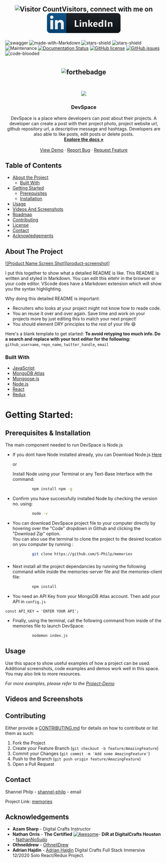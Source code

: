 <!--
*** Reuse this template to avoid retyping. Do a search and replace for the following that relate to you:
*** github_username, repo_name, twitter_handle, email
-->

<!-- PROJECT SHIELDS -->
<!--
*** I'm using markdown "reference style" links for readability.
*** Reference links are enclosed in brackets [ ] instead of parentheses ( ).
*** See the bottom of this document for the declaration of the reference variables along with a few blank ones just needing content
*** for contributors-url, forks-url, etc. This is an optional, concise syntax you may use. Your editor may have an extension availabale. VSCode does for sure. You can add badges like ordinary snippets by pressing a few keys.
*** https://www.markdownguide.org/basic-syntax/#reference-style-links
-->
# <h2 align="center">![Visitor Count](https://profile-counter.glitch.me/{NathanNOSudo}/count.svg)Visitors, connect with me on  <img href="https://linkedin.com/in/nathanorris" src="https://raw.githubusercontent.com/NathanNoSudo/NathanNoSudo/master/svg/social/linkedin.svg" alt="linkedin">



<!-- [![Contributors][contributors-shield]][contributors-url] -->
![swagger](https://img.shields.io/badge/swag--check-VALID-brightgreen)
![made-with-Markdown](https://img.shields.io/badge/Made%20with-Markdown-1f425f.svg)
![stars-shield](http://githubbadges.com/fork.svg?user=nathannosudo&repo=readme-template-for-projects&background=007ecg&color=75ff33&style=default)
![stars-shield](http://githubbadges.com/star.svg?user=nathannosudo&repo=readme-template-for-projects&background=007ecg&color=75ff33&style=default)
![Maintenance](https://img.shields.io/badge/Maintained%3F-yes-green.svg)
[![Documentation Status](https://readthedocs.org/projects/ansicolortags/badge/?version=latest)](http://ansicolortags.readthedocs.io/?badge=latest)
[![GitHub license](https://img.shields.io/github/license/Naereen/StrapDown.js.svg)](https://github.com/Naereen/StrapDown.js/blob/master/LICENSE)
[![GitHub issues](https://img.shields.io/github/issues/Naereen/StrapDown.js.svg)](https://GitHub.com/Naereen/StrapDown.js/issues/)
![code-blooded](https://img.shields.io/badge/CodeBlooded-VALID-blue)
# <h2 align="center">![forthebadge](https://forthebadge.com/images/badges/built-with-love.svg)
<!-- [![Issues][issues-shield]][issues-url] -->
<!-- [![MIT License][license-shield]][license-url] -->
<!--[![LinkedIn][linkedin-shield]][linkedin-url] -->



<!-- PROJECT LOGO -->
<br />
<p align="center">
  <a href="https://github.com/nathannosudo/readme-template-for-projects">
    <img src="dcICON.png">
  </a>

  <h3 align="center">DevSpace</h3><!-- YOUR_TITLE-->
    
  <p align="center"><!-- YOUR_SHORT_DESCRIPTION -->
  DevSpace is a place where developers can post about their projects. A developer can create a post with their project photo, project   website url, github repository url, a descriptive message and hashtags. Developers are also able to like posts, edit posts or delete posts. 
    <br />
    <a href="https://github.com/github_username/repo_name"><strong>Explore the docs »</strong></a>
    <br />
    <br />
    <a href="https://github.com/github_username/repo_name">View Demo</a>
    ·
    <a href="https://github.com/github_username/repo_name/issues">Report Bug</a>
    ·
    <a href="https://github.com/github_username/repo_name/issues">Request Feature</a>
  </p>
</p>



<!-- TABLE OF CONTENTS -->
## Table of Contents

* [About the Project](#about-the-project)
  * [Built With](#built-with)
* [Getting Started](#getting-started)
  * [Prerequisites](#prerequisites)
  * [Installation](#installation)
* [Usage](#usage)
* [Videos And Screenshots](#videos-and-screenshots)
* [Roadmap](#roadmap)
* [Contributing](#contributing)
* [License](#license)
* [Contact](#contact)
* [Acknowledgements](#acknowledgements)



<!-- ABOUT THE PROJECT -->
## About The Project

[![Product Name Screen Shot][product-screenshot]](https://example.com)

I put this together to show what a detailed README is like. This README is written and styled in Markdown.  You can edit this eitehr in the browser or your code editor. VScode does have a Markdown extension which will show you the syntax highlighting.

Why doing this detailed README is important:
* Recruiters who looks at your project might not know how to reade code.
* You an reuse it over and over again. Save time and work on your projects more by just editing this to match your next project!
* You should element DRY principles to the rest of your life :smile:


Here's a blank template to get started:
**To avoid retyping too much info. Do a search and replace with your text editor for the following:**
`github_username`, `repo_name`, `twitter_handle`, `email`


### Built With
* [JavaScript](https://javascript.com)
* [MongoDB Atlas](https://www.mongodb.com/cloud/atlas/lp/try2?utm_source=google&utm_campaign=gs_americas_united_states_search_brand_atlas_desktop&utm_term=mongodb%20atlas&utm_medium=cpc_paid_search&utm_ad=e&utm_ad_campaign_id=1718986498&gclid=CjwKCAiA_eb-BRB2EiwAGBnXXhhRIyMIepGwScjTrlAG0k9Uh8Sb8w4pt3_U0D3UhgX8UKkuVt1pDxoCdb0QAvD_BwE)
* [Mongoose.js](https://mongoosejs.com/)
* [Node.js](https://nodejs.org/en/)
* [React](https://reactjs.org/)
* [Redux](https://redux.js.org/)


<!-- 
* []() not the above example of how to link in Markdown.
-->


<!-- GETTING STARTED -->
# Getting Started:

## Prerequisites & Installation 

The main component needed to run DevSpace is Node.js 

 <!-- * Installing Node:-->
* If you dont have Node installed already, you can Download Node.js <a href="https://nodejs.org/en/">Here</a>

    or 

  Install Node using your Terminal or any Text-Base Interface with the command:




```sh
            npm install npm -g 
```
* Confirm you have successfully installed Node by checking the version no. using:

```sh
            node -v 
```

* You can download DevSpace project file to your computer directly by hovering over the "Code" dropdown in Github and clicking the "Download Zip" option. <br/> You can also use the terminal to clone  the project to the desired location on you computer by running :

```sh
            git clone https://github.com/S-Philp/memories
```

### <span style="color:red"> </span> 

* Next install all the project dependancies by running the following command while inside the memories-server file and the memories-client file:
```sh
            npm install
```

* You need an API Key from your MongoDB Atlas account. Then add your API in `config.js`
```JS
const API_KEY = 'ENTER YOUR API';
```

* Finally, using the terminal, call the following command from inside of the memories file to launch DevSpace:
```sh
            nodemon index.js 
```


<!-- USAGE EXAMPLES -->
## Usage

Use this space to show useful examples of how a project can be used. Additional screenshots, code examples and demos work well in this space. You may also link to more resources.

_For more examples, please refer to the [Project-Demo](https://example.com)_

## Videos and Screenshots



<!-- CONTRIBUTING -->
## Contributing

Either provide a [CONTRIBUTING.md](CONTRIBUTING.md) for details on how to contribute or list them as such:

1. Fork the Project
2. Create your Feature Branch (`git checkout -b feature/AmazingFeature`)
3. Commit your Changes (`git commit -m 'Add some AmazingFeature'`)
4. Push to the Branch (`git push origin feature/AmazingFeature`)
5. Open a Pull Request



<!-- CONTACT -->
## Contact

Shannel Philp - [shannel-philp](https://www.linkedin.com/in/shannel-philp/) - email

Project Link: [memories](https://github.com/S-Philp/memories)



<!-- ACKNOWLEDGEMENTS -->
## Acknowledgements
 
  - **Azam Sharp** - Digital Crafts Instructor
  - **Nathan Orris** - **The Certified** [![Awesome](https://cdn.rawgit.com/sindresorhus/awesome/d7305f38d29fed78fa85652e3a63e154dd8e8829/media/badge.svg)](https://github.com/sindresorhus/awesome)- **DiR at DigitalCrafts Houston** -
    [NathanNoSudo](https://github.com/NathanNoSudo)
 - **Othneildrew**  - [OthneilDrew](https://github.com/othneildrew)
 - **Adrian Hajdin** - [Adrian Hajdin](https://github.com/adrianhajdin)
 Digital Crafts Full Stack Immersive 12/2020 Solo React/Redux Project.




<!-- MARKDOWN LINKS & IMAGES -->
<!-- https://www.markdownguide.org/basic-syntax/#reference-style-links -->

<!-- Note: To get the badges at the top here is a few basic examples. Be sure to input your own github username and repo's name as in the example below!  -->
<!-- [contributors-url]: https://github.com/GITHUB-USERNAME/REPO-NAME/graphs/contributors -->

<!--[contributors-shield]: https://img.shields.io/github/contributors/NathanoNosudo/repo.svg?style=flat-square -->
<!-- [contributors-url]: https://github.com/nathannosudo/readme-template-for-projects/graphs/contributors-->
<!-- [swag-check]: https://img.shields.io/badge/swagger--check-VALID-brightgreen -->
<!-- [forks-shield]: (http://githubbadges.com/fork.svg?user=nathannosudo&repo=readme-template-for-projects&background=007ecg&color=75ff33&style=default) -->
<!-- [forks-url]: https://github.com/nathannosudo/readme-template-for-projects/network/members -->
<!-- [stars-shield]: http://githubbadges.com/star.svg?user=nathannosudo&repo=readme-template-for-projects&background=007ecg&color=75ff33&style=defaul -->
<!-- [stars-url]: https://github.com/github_username/repo/stargazers -->
<!-- [issues-shield]: https://img.shields.io/github/issues/github_username/repo.svg?style=flat-square -->
<!-- [issues-url]: https://github.com/github_username/repo/issues -->
<!--[license-shield]: https://img.shields.io/github/license/github_username/repo.svg?style=flat-square -->
<!--[license-url]: https://github.com/github_username/repo/blob/master/LICENSE.txt -->
<!--[linkedin-shield]: https://img.shields.io/badge/-LinkedIn-black.svg?style=flat-square&logo=linkedin&colorB=555 -->
<!--[linkedin-url]: https://linkedin.com/in/nathanorris -->
<!--[product-screenshot]: images/screenshot.png -->

